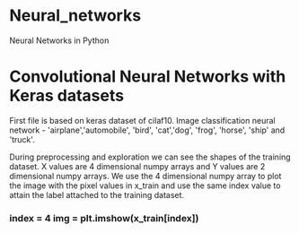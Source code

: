 # Neural_networks
Neural Networks in Python

<h1> Convolutional Neural Networks with Keras datasets </h1>
<p> First file is based on keras dataset of cilaf10. Image classification neural network - 'airplane','automobile', 'bird', 'cat','dog', 'frog', 'horse', 'ship' and 'truck'.</p>
<p> During preprocessing and exploration we can see the shapes of the training dataset. X values are 4 dimensional numpy arrays and Y values are 2 dimensional numpy arrays. We use the 4 dimensional numpy array to plot the image with the pixel values in x_train and use the same index value to attain the label attached to the training dataset. </p> 
<h3> 
index = 4
img = plt.imshow(x_train[index]) 
</h3>
